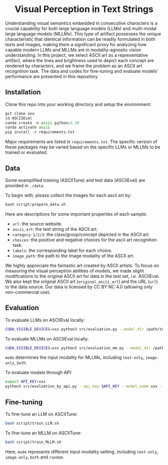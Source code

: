 <h1 align="center">
Visual Perception in Text Strings
</h1>

Understanding visual semantics embedded in consecutive characters is a crucial capability for both large language models (LLMs) and multi-modal large language models (MLLMs). This type of artifact possesses the unique characteristic that identical information can be readily formulated in both texts and images, making them a significant proxy for analyzing how capable modern LLMs and MLLMs are in modality-agnostic vision understanding. In this project, we select ASCII art as a representative artifact, where the lines and brightness used to depict each concept are rendered by characters, and we frame the problem as an ASCII art recognition task. The data and codes for fine-tuning and evaluate models' performance are presented in this repository.

## Installation

Clone this repo into your working directory and setup the environment:

```python
git clone xxx
cd ASCIIEval
conda create -n ascii python=3.10
conda activate ascii
pip install -r requirements.txt
```

Major requirements are listed in `requirements.txt`. The specific version of these packages may be varied based on the specific LLMs or MLLMs to be trained or evaluated.


## Data

Some examplified training (ASCIITune) and test data (ASCIIEval) are provided in `./data`. 

To begin with, please collect the images for each ascii art by:
```python
bash script/prepare_data.sh
```

Here are descriptions for some important properties of each sample:
* `url`: the source website.
* `ascii_art`: the text string of the ASCII art.
* `category-1/2/3`: the class/group/concept depicted in the ASCII art.
* `choices`: the positive and negative choices for the ascii art recognition task.
* `labels`: the corresponding label for each choice.
* `image_path`: the path to the image modality of the ASCII art.

We highly appreciate the fantastic art created by ASCII artists. To focus on measuring the visual perception abilities of models, we made slight modifications to the original ASCII art for data in the test set, i.e. ASCIIEval. We also kept the original ASCII art (`original_ascii_art`) and the URL (`url`) to the data source. Our data is licensed by CC BY NC 4.0 (allowing only non-commercial use).


## Evaluation

To evaluate LLMs on ASCIIEval locally:
```bash
CUDA_VISIBLE_DEVICES=xxx python3 src/evaluation.py --model_dir /path/to/the/model --model_template xxx --output_file_path xxx.jsonl

```

To evaluate MLLMs on ASCIIEval locally:
```bash
CUDA_VISIBLE_DEVICES=xxx python3 src/evaluation_mm.py --model_dir /path/to/the/model --output_file_path xxx.jsonl --mode both
```
`mode` determines the input modality for MLLMs, including `text-only`, `image-only`, `both`.

To evaluate models through API:
```bash
export API_KEY=xxx
python3 src/evaluation_by_api.py --api_key $API_KEY --model_name xxx --base_url https://xxxxxxxx/v1 --template_name xxx --output_file_path xxx.jsonl --mode text-only
```

## Fine-tuning

To fine-tune an LLM on ASCIITune:
```bash
bash script/train_LLM.sh 
```

To fine-tune an MLLM on ASCIITune:
```bash
bash script/train_MLLM.sh
```
Here, `mode` represents different input modality setting, including `text-only`, `image-only`, `both` and `random`.



